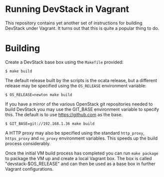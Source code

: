 Running DevStack in Vagrant
===========================

This repository contains yet another set of instructions for building
DevStack under Vagrant. It turns out that this is quite a popular
thing to do.

Building
========

Create a DevStack base box using the `Makefile` provided:

```
$ make build
```

The default release built by the scripts is the ocata release, but a
different release may be specified using the `OS_RELEASE` environment
variable:

```
$ OS_RELEASE=newton make build
```

If you have a mirror of the various OpenStack git repositories needed
to build DevStack you may use the GIT_BASE environment variable to
specify this.  The default is to use https://github.com as the base.

```
$ GIT_BASE=git://192.168.1.36 make build
```

A HTTP proxy may also be specified using the standard `http_proxy`,
`https_proxy` and `no_proxy` environment variables. This speeds up the
build process considerably.

Once the initial VM build process has completed you can run `make
package` to package the VM up and create a local Vagrant box. The box
is called "devstack-$OS_RELEASE" and can then be used as a base box in
further Vagrant configurations.
